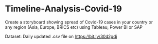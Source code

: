# Timeline-Analysis-Covid-19
Create a storyboard showing spread of Covid-19 cases in your country or any region (Asia, Europe, BRICS etc) using Tableau, Power BI or SAP

Dataset: Daily updated .csv file on https://bit.ly/30d2gdi


